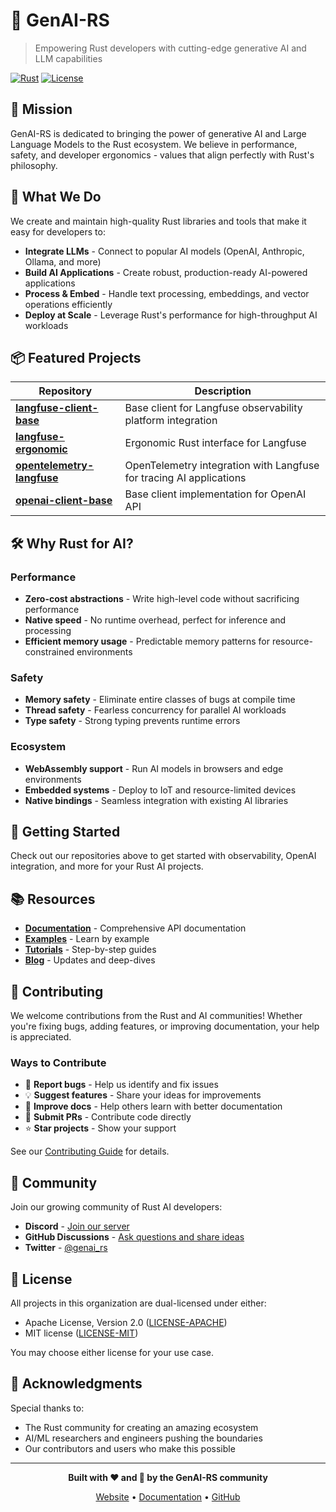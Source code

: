 # 🦀 GenAI-RS

> Empowering Rust developers with cutting-edge generative AI and LLM capabilities

[![Rust](https://img.shields.io/badge/rust-%23000000.svg?style=for-the-badge&logo=rust&logoColor=white)](https://www.rust-lang.org/)
[![License](https://img.shields.io/badge/License-MIT%20%26%20Apache--2.0-blue.svg)](LICENSE)

## 🚀 Mission

GenAI-RS is dedicated to bringing the power of generative AI and Large Language Models to the Rust ecosystem. We believe in performance, safety, and developer ergonomics - values that align perfectly with Rust's philosophy.

## 🎯 What We Do

We create and maintain high-quality Rust libraries and tools that make it easy for developers to:

- **Integrate LLMs** - Connect to popular AI models (OpenAI, Anthropic, Ollama, and more)
- **Build AI Applications** - Create robust, production-ready AI-powered applications
- **Process & Embed** - Handle text processing, embeddings, and vector operations efficiently
- **Deploy at Scale** - Leverage Rust's performance for high-throughput AI workloads

## 📦 Featured Projects

| Repository | Description |
|------------|-------------|
| [**langfuse-client-base**](https://github.com/genai-rs/langfuse-client-base) | Base client for Langfuse observability platform integration |
| [**langfuse-ergonomic**](https://github.com/genai-rs/langfuse-ergonomic) | Ergonomic Rust interface for Langfuse |
| [**opentelemetry-langfuse**](https://github.com/genai-rs/opentelemetry-langfuse) | OpenTelemetry integration with Langfuse for tracing AI applications |
| [**openai-client-base**](https://github.com/genai-rs/openai-client-base) | Base client implementation for OpenAI API |

## 🛠️ Why Rust for AI?

### Performance
- **Zero-cost abstractions** - Write high-level code without sacrificing performance
- **Native speed** - No runtime overhead, perfect for inference and processing
- **Efficient memory usage** - Predictable memory patterns for resource-constrained environments

### Safety
- **Memory safety** - Eliminate entire classes of bugs at compile time
- **Thread safety** - Fearless concurrency for parallel AI workloads
- **Type safety** - Strong typing prevents runtime errors

### Ecosystem
- **WebAssembly support** - Run AI models in browsers and edge environments
- **Embedded systems** - Deploy to IoT and resource-limited devices
- **Native bindings** - Seamless integration with existing AI libraries

## 🚦 Getting Started

Check out our repositories above to get started with observability, OpenAI integration, and more for your Rust AI projects.

## 📚 Resources

- **[Documentation](https://docs.rs/genai)** - Comprehensive API documentation
- **[Examples](https://github.com/genai-rs/examples)** - Learn by example
- **[Tutorials](https://github.com/genai-rs/tutorials)** - Step-by-step guides
- **[Blog](https://genai-rs.github.io/blog)** - Updates and deep-dives

## 🤝 Contributing

We welcome contributions from the Rust and AI communities! Whether you're fixing bugs, adding features, or improving documentation, your help is appreciated.

### Ways to Contribute

- 🐛 **Report bugs** - Help us identify and fix issues
- 💡 **Suggest features** - Share your ideas for improvements
- 📝 **Improve docs** - Help others learn with better documentation
- 🔧 **Submit PRs** - Contribute code directly
- ⭐ **Star projects** - Show your support

See our [Contributing Guide](CONTRIBUTING.md) for details.

## 🌟 Community

Join our growing community of Rust AI developers:

- **Discord** - [Join our server](https://discord.gg/genai-rs)
- **GitHub Discussions** - [Ask questions and share ideas](https://github.com/orgs/genai-rs/discussions)
- **Twitter** - [@genai_rs](https://twitter.com/genai_rs)

## 📄 License

All projects in this organization are dual-licensed under either:

- Apache License, Version 2.0 ([LICENSE-APACHE](LICENSE-APACHE))
- MIT license ([LICENSE-MIT](LICENSE-MIT))

You may choose either license for your use case.

## 🙏 Acknowledgments

Special thanks to:
- The Rust community for creating an amazing ecosystem
- AI/ML researchers and engineers pushing the boundaries
- Our contributors and users who make this possible

---

<div align="center">

**Built with ❤️ and 🦀 by the GenAI-RS community**

[Website](https://genai-rs.dev) • [Documentation](https://docs.genai-rs.dev) • [GitHub](https://github.com/genai-rs)

</div>